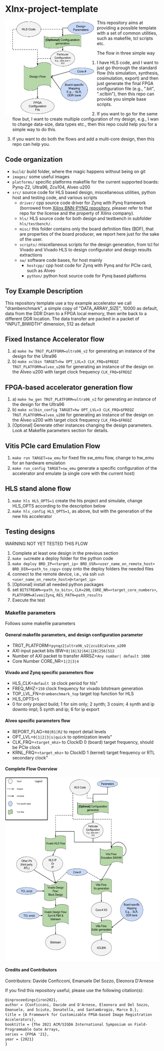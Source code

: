 
# Xlnx-project-template

<img align="left" src="images/xlnx-project-template-flow-simplified.png" alt="Simplified Flow" width="300"/>

This repository aims at providing a possible template with a set of common utilities, such as makefile, tcl scripts etc.

The flow in three simple way

1. I have HLS code, and I want to just go thorough the standard flow (hls simulation, synthesis, cosimulation, export) and then just generate the final FPGA configuration file (e.g., ".bit", ".xclbin"), then this repo can provide you simple base scripts.

2. If you want to go for the same flow but, I want to create multiple configuration of my design, e.g., I wan to change data-size, data types etc., then this repo could help you for a simple way to do this.

3. If you want to do both the flows and add a multi-core design, then  this repo can help you.




## Code organization
* `build/` build folder, where the magic happens without being on git
* `images/` some useful images
* `platforms/` specific platforms makefile for the current supported boards: Pynq-Z2, Ultra96, Zcu104, Alveo u200
* `src/` source code for HLS based design, miscellaneous utilities, python host and testing code, and various scripts
  * `driver/` cpp source code driver for Zynq with Pynq framework (borrowed from [Xilinx BNN-PYNQ repository](https://github.com/Xilinx/BNN-PYNQ), pleaser refer to that repo for the license and the property of Xilinx company).
  * `hls/` HLS source code for both design and testbench in subfolder `hls/testbench/`.
  * `misc/` this folder contains only the board definition files (BDF), that are properties of the board producer, we report here just for the sake of the user.
  * `scripts/` miscellaneous scripts for the design generation, from tcl for Vivado and Vivado HLS to design configurator and design results extractions
  * `sw/` software code bases, for host mainly
    * `hostcpp/` cpp host code for Zynq with Pynq and for PCIe card, such as Alveo
    * `python/` python host source code for Pynq based platforms

## Toy Example Description
This repository template use a toy example accelerator we call "drambenchmark", a simple copy of "DATA_ARRAY_SIZE", 10000 as default, data from the DDR Dram to a FPGA local memory, then write back to a different DDR location. The data transfer are packed in a packet of "INPUT_BIWIDTH" dimension, 512 as default

## Fixed Instance Accelerator flow

1. a) `make hw TRGT_PLATFORM=ultra96_v2` for generating an instance of the design for the Ultra96
1. b) `make xclbin TARGET=hw OPT_LVL=3 CLK_FRQ=$FREQZ TRGT_PLATFORM=alveo_u200`  for generating an instance of the design on the Alveo u200 with target clock frequency `CLK_FRQ=$FREQZ`

## FPGA-based accelerator generation flow

1. a) `make hw_gen TRGT_PLATFORM=ultra96_v2` for generating an instance of the design for the Ultra96
1. b) `make xclbin_config TARGET=hw OPT_LVL=3 CLK_FRQ=$FREQZ TRGT_PLATFORM=alveo_u200`  for generating an instance of the design on the Alveo u200 with target clock frequency `CLK_FRQ=$FREQZ`
2. [Optional] Generate other instances changing the design parameters. Look at Makefile parameters section for details.

## Vitis PCIe card Emulation Flow
1. `make run TARGET=sw_emu` for fixed file sw_emu flow, change to hw_emu for an hardware emulation
2. `make run_config TARGET=sw_emu` generate a specific configuration of the accelerator and emulate (a single core with the current host)

## HLS stand alone flow
 1. `make hls HLS_OPTS=1` create the hls project and simulate, change HLS_OPTS according to the description below
 2. `make hls_config HLS_OPTS=1`, as above, but with the generation of the new hls accelerator

## Testing designs

WARNING NOT YET TESTED THIS FLOW  

1. Complete at least one design in the previous section
2. `make sw`create a deploy folder for the python code
3. `make deploy BRD_IP=<target_ip> BRD_USR=<user_name_on_remote_host> BRD_DIR=<path_to_copy>` copy onto the deploy folders the needed files
4. connect to the remote device, i.e., via ssh `ssh <user_name_on_remote_host>@<target_ip>`
5. [Optional] install all needed python packages
6. set `BITSTREAM=<path_to_bits>`, `CLK=200`, `CORE_NR=<target_core_numbers>`, `PLATFORM=Alveo|Zynq`, `RES_PATH=path_results`
7. Execute the test 

### Makefile parameters

Follows some makefile parameters

#### General makefile parameters, and design configuration parameter
* TRGT_PLATFORM=`pynqz2|ultra96_v2|zcu10|alveo_u200`
* AXI input packet bits IBW=`8|16|32|64|128|256|512`
* Number of AXI packet to transfer ARRSZ=`Any number| default 1000`
* Core Number CORE_NR=`1|2|3|4`

#### Vivado and Zynq specific parameters flow
* HLS_CLK=`default 10` clock period for hls"
* FREQ_MHZ=`150` clock frequency for vivado bitstream generation
* TOP_LVL_FN=`drambenchmark_top` target top function for HLS
* HLS_OPTS=`5` 
* 0 for only project build; 1 for sim only; 2 synth; 3 cosim; 4 synth and ip downto impl; 5 synth and ip; 6 for ip export

#### Alveo specific parameters flow
* REPORT_FLAG=`R0|R1|R2` to report detail levels
* OPT_LVL=`0|1|2|3|s|quick` to optimization levels"
* CLK_FRQ=`<target_mhz>` to ClockID 0 (board) target frequency, should be PCIe clock
* KRNL_FRQ=`<target_mhz>` to ClockID 1 (kernel) target frequency or RTL secondary clock"


#### Complete Flow Overview
<img align="center" src="images/xlnx-project-template-flow.png" alt="Complete Flow overview" height="600" width="600"/>


#### Credits and Contributors

Contributors: Davide Conficconi, Emanuele Del Sozzo, Eleonora D'Arnese

If you find this repository useful, please use the following citation(s):

```
@inproceedings{iron2021,
author = {Conficconi, Davide and D'Arnese, Eleonora and Del Sozzo, Emanuele, and Sciuto, Donatella, and Santambrogio, Marco D.},
title = {A Framework for Customizable FPGA-based Image Registration Accelerators},
booktitle = {The 2021 ACM/SIGDA International Symposium on Field-Programmable Gate Arrays,
series = {FPGA '21},
year = {2021}
}
```
